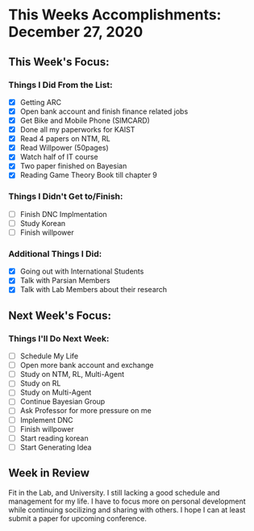 # This Weeks Accomplishments: December 27, 2020

## This Week's Focus: 

### Things I Did From the List:

- [X] Getting ARC
- [X] Open bank account and finish finance related jobs
- [X] Get Bike and Mobile Phone (SIMCARD)
- [X] Done all my paperworks for KAIST
- [X] Read 4 papers on NTM, RL
- [X] Read Willpower (50pages)
- [X] Watch half of IT course
- [X] Two paper finished on Bayesian
- [X] Reading Game Theory Book till chapter 9

### Things I Didn't Get to/Finish:

- [ ] Finish DNC Implmentation
- [ ] Study Korean
- [ ] Finish willpower

### Additional Things I Did:

- [X] Going out with International Students
- [x] Talk with Parsian Members
- [X] Talk with Lab Members about their research

## Next Week's Focus:

### Things I'll Do Next Week:

- [ ] Schedule My Life
- [ ] Open more bank account and exchange
- [ ] Study on NTM, RL, Multi-Agent
- [ ] Study on RL
- [ ] Study on Multi-Agent
- [ ] Continue Bayesian Group
- [ ] Ask Professor for more pressure on me
- [ ] Implement DNC
- [ ] Finish willpower
- [ ] Start reading korean
- [ ] Start Generating Idea

## Week in Review

Fit in the Lab, and University. I still lacking a good schedule and management for my life. 
I have to focus more on personal development while continuing socilizing and sharing with others.
I hope I can at least submit a paper for upcoming conference.
